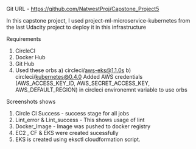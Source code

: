  Git URL - https://github.com/NatwestProj/Capstone_Project5
 
 In this capstone project, I used project-ml-microservice-kubernetes from the last Udacity project to deploy it in this infrastructure

Requirements
1. CircleCI
2. Docker Hub
3. Git Hub
4. Used these orbs
    a) circleci/aws-eks@1.1.0s
    b) circleci/kubernetes@0.4.0
    Added AWS credentials (AWS_ACCESS_KEY_ID, AWS_SECRET_ACCESS_KEY, AWS_DEFAULT_REGION) in circleci environemnt variable to use orbs
    
 Screenshots shows
 1. Circle CI Success - success stage for all jobs
 2. Lint_error & Lint_success - This shows usage of lint
 3. Docker_Image - Image was pushed to docker registry
 4. EC2 , CF & EKS were created sucessfully
 5. EKS is created using eksctl cloudformation script.


